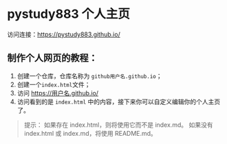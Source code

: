 # pystudy883 个人主页
访问连接：<a>https://pystudy883.github.io/</a>


## 制作个人网页的教程：
1. 创建一个仓库，仓库名称为 `github用户名.github.io`；
2. 创建一个`index.html`文件；
3. 访问 https://用户名.github.io/
4. 访问看到的是 `index.html` 中的内容，接下来你可以自定义编辑你的个人主页了。

> 提示： 如果存在 index.html，则将使用它而不是 index.md。 如果没有 index.html 或 index.md，将使用 README.md。
